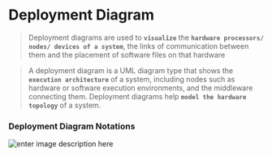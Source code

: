 # Deployment Diagram
>Deployment diagrams are used to **` visualize `** the **`hardware processors/ nodes/ devices of a system`**, the links of communication between them and the placement of software files on that hardware

>A deployment diagram is a UML diagram type that shows the **`execution architecture`** of a system, including nodes such as hardware or software execution environments, and the middleware connecting them. Deployment diagrams help **`model the hardware topology`** of a system.

### Deployment Diagram Notations

![enter image description here](https://github.com/venu-shastri/ooad-uml-knowledge/blob/master/images/Deployment-Diagram-1.png)


<!--stackedit_data:
eyJoaXN0b3J5IjpbLTE4MTgxMjQ4NTMsMjY5ODg2NTc1LDEwMz
A4NTI1OTIsLTExMzQwNjQ5MzBdfQ==
-->